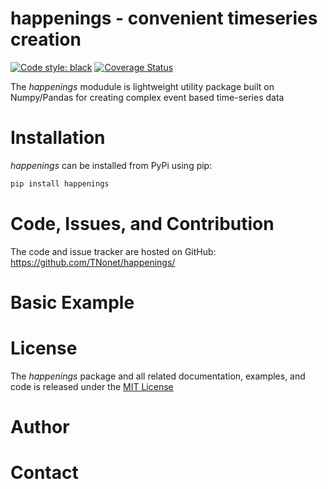 # happenings - convenient timeseries creation 
[![Code style: black](https://img.shields.io/badge/code%20style-black-000000.svg)](https://github.com/psf/black) [![Coverage Status](https://coveralls.io/repos/github/TNonet/happenings/badge.svg?branch=main)](https://coveralls.io/github/TNonet/happenings?branch=main)


The _happenings_ modudule is lightweight utility package built on Numpy/Pandas for creating complex event based time-series data

# Installation
_happenings_ can be installed from PyPi using pip:
```bash
pip install happenings
```

# Code, Issues, and Contribution
The code and issue tracker are hosted on GitHub: https://github.com/TNonet/happenings/



# Basic Example



# License
The _happenings_ package and all related documentation, examples, and code is released under the [MIT License](https://opensource.org/licenses/MIT)


# Author


# Contact
